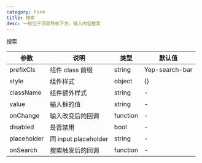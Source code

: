 ```yaml
---
category: Form
title: 搜索
desc: 一般位于顶部导航下方，输入内容搜索
---
```


搜索

<DEMO>

| 参数        | 说明                 | 类型     | 默认值         |
| ----------- | -------------------- | -------- | -------------- |
| prefixCls   | 组件 class 前缀      | string   | Yep-search-bar |
| style       | 组件样式             | object   | {}             |
| className   | 组件额外样式         | string   | -              |
| value       | 输入框的值           | string   | -              |
| onChange    | 输入改变后的回调     | function | -              |
| disabled    | 是否禁用             | bool     | -              |
| placeholder | 同 input placeholder | string   | -              |
| onSearch    | 搜索触发后的回调     | function | -              |
